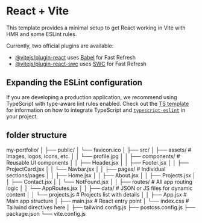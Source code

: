 # React + Vite

This template provides a minimal setup to get React working in Vite with HMR and some ESLint rules.

Currently, two official plugins are available:

- [@vitejs/plugin-react](https://github.com/vitejs/vite-plugin-react/blob/main/packages/plugin-react) uses [Babel](https://babeljs.io/) for Fast Refresh
- [@vitejs/plugin-react-swc](https://github.com/vitejs/vite-plugin-react/blob/main/packages/plugin-react-swc) uses [SWC](https://swc.rs/) for Fast Refresh

## Expanding the ESLint configuration

If you are developing a production application, we recommend using TypeScript with type-aware lint rules enabled. Check out the [TS template](https://github.com/vitejs/vite/tree/main/packages/create-vite/template-react-ts) for information on how to integrate TypeScript and [`typescript-eslint`](https://typescript-eslint.io) in your project.


## folder structure

my-portfolio/
│
├── public/
│   └── favicon.ico
│
├── src/
│   ├── assets/               # Images, logos, icons, etc.
│   │   └── profile.jpg
│
│   ├── components/           # Reusable UI components
│   │   ├── Header.jsx
│   │   ├── Footer.jsx
│   │   ├── ProjectCard.jsx
│   │   └── Navbar.jsx
│
│   ├── pages/                # Individual sections/pages
│   │   ├── Home.jsx
│   │   ├── About.jsx
│   │   ├── Projects.jsx
│   │   ├── Contact.jsx
│   │   └── NotFound.jsx
│
│   ├── routes/               # All app routing logic
│   │   └── AppRoutes.jsx
│
│   ├── data/                 # JSON or JS files for dynamic content
│   │   └── projects.js       # Projects list with details
│
│   ├── App.jsx               # Main app structure
│   ├── main.jsx              # React entry point
│   └── index.css             # Tailwind directives here
│
├── tailwind.config.js
├── postcss.config.js
├── package.json
└── vite.config.js
